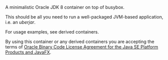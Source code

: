 A minimalistic Oracle JDK 8 container on top of busybox.

This should be all you need to run a well-packaged JVM-based application, i.e. an _uberjar_.

For usage examples, see derived containers.

By using this container or any derived containers you are accepting the terms of [Oracle Binary Code License Agreement for the Java SE Platform Products and JavaFX][1].

  [1]: http://www.oracle.com/technetwork/java/javase/terms/license/index.html

